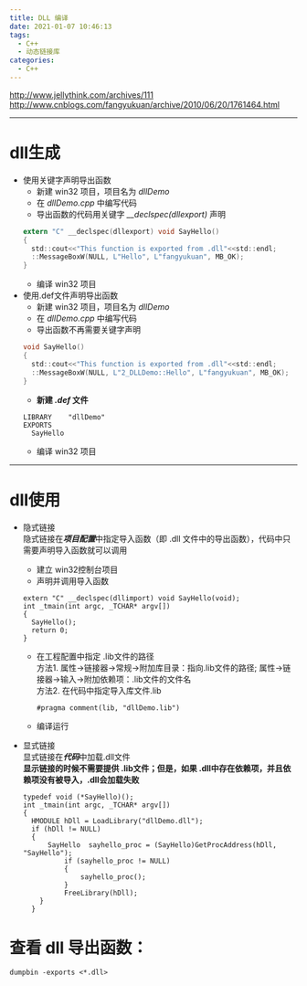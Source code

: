 ```yaml
---
title: DLL 编译
date: 2021-01-07 10:46:13
tags:
  - C++
  - 动态链接库
categories:
  - C++
---
```


<http://www.jellythink.com/archives/111>  
<http://www.cnblogs.com/fangyukuan/archive/2010/06/20/1761464.html>

<!-- more -->

---
# dll生成

- 使用关键字声明导出函数
  - 新建 win32 项目，项目名为 *dllDemo*
  - 在 *dllDemo.cpp* 中编写代码
  - 导出函数的代码用关键字 *__declspec(dllexport)* 声明
  ```C
  extern "C" __declspec(dllexport) void SayHello()
  {
    std::cout<<"This function is exported from .dll"<<std::endl;
    ::MessageBoxW(NULL, L"Hello", L"fangyukuan", MB_OK);
  }
  ```
  - 编译 win32 项目
- 使用.def文件声明导出函数
  - 新建 win32 项目，项目名为 *dllDemo*
  - 在 *dllDemo.cpp* 中编写代码
  - 导出函数不再需要关键字声明
  ```C
  void SayHello()
  {
    std::cout<<"This function is exported from .dll"<<std::endl;
    ::MessageBoxW(NULL, L"2_DLLDemo::Hello", L"fangyukuan", MB_OK);
  }
  ```
  - **新建 *.def* 文件**
  ```
  LIBRARY    "dllDemo"
  EXPORTS
    SayHello
  ```
  - 编译 win32 项目

---
# dll使用
- 隐式链接  
  隐式链接在***项目配置***中指定导入函数（即 .dll 文件中的导出函数），代码中只需要声明导入函数就可以调用
  - 建立 win32控制台项目
  - 声明并调用导入函数
  ```
  extern "C" __declspec(dllimport) void SayHello(void);
  int _tmain(int argc, _TCHAR* argv[])
  {
    SayHello();
    return 0;
  }
  ```
  - 在工程配置中指定 .lib文件的路径  
    方法1. 属性->链接器->常规->附加库目录：指向.lib文件的路径;   属性->链接器->输入->附加依赖项：.lib文件的文件名  
    方法2. 在代码中指定导入库文件.lib
    ```
    #pragma comment(lib, "dllDemo.lib")
    ```
  - 编译运行

- 显式链接  
  显式链接在***代码***中加载.dll文件  
  **显示链接的时候不需要提供 .lib文件；但是，如果 .dll中存在依赖项，并且依赖项没有被导入，.dll会加载失败**
  ```
  typedef void (*SayHello)();
  int _tmain(int argc, _TCHAR* argv[])
  {
    HMODULE hDll = LoadLibrary("dllDemo.dll");
    if (hDll != NULL)
    {
        SayHello  sayhello_proc = (SayHello)GetProcAddress(hDll, "SayHello");
            if (sayhello_proc != NULL)
            {
                sayhello_proc();    
            }
            FreeLibrary(hDll);
      }
    }
  ```
  
# 查看 dll 导出函数：  
`dumpbin -exports <*.dll>`